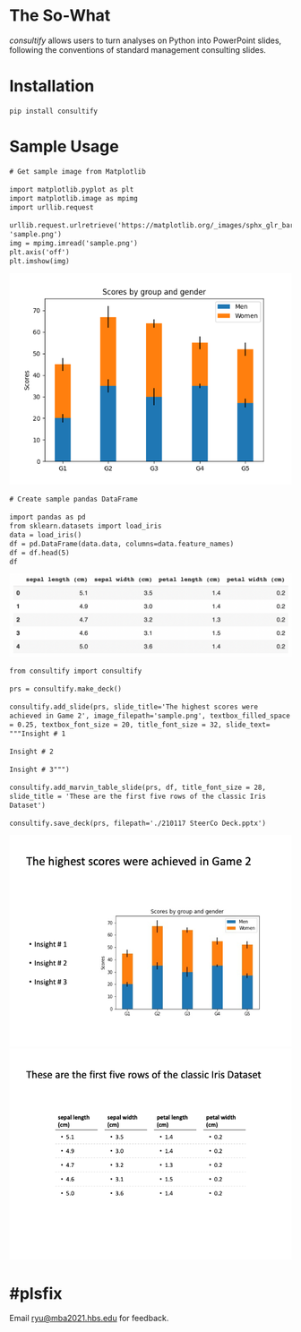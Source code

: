 # The So-What
*consultify* allows users to turn analyses on Python into PowerPoint slides, following the conventions of standard management consulting slides.

# Installation
```
pip install consultify
```

# Sample Usage
```
# Get sample image from Matplotlib

import matplotlib.pyplot as plt
import matplotlib.image as mpimg
import urllib.request 

urllib.request.urlretrieve('https://matplotlib.org/_images/sphx_glr_bar_stacked_001.png', 'sample.png')
img = mpimg.imread('sample.png')
plt.axis('off')
plt.imshow(img)
```
![Matplotlib sample](https://github.com/ryancarlyu/consultify/blob/main/screenshots/sample.png)


```
# Create sample pandas DataFrame

import pandas as pd
from sklearn.datasets import load_iris
data = load_iris()
df = pd.DataFrame(data.data, columns=data.feature_names)
df = df.head(5)
df
```
![Iris DataFrame](https://github.com/ryancarlyu/consultify/blob/main/screenshots/iris_dataframe.png)

```
from consultify import consultify

prs = consultify.make_deck()

consultify.add_slide(prs, slide_title='The highest scores were achieved in Game 2', image_filepath='sample.png', textbox_filled_space = 0.25, textbox_font_size = 20, title_font_size = 32, slide_text=
"""Insight # 1

Insight # 2

Insight # 3""")

consultify.add_marvin_table_slide(prs, df, title_font_size = 28, slide_title = 'These are the first five rows of the classic Iris Dataset')

consultify.save_deck(prs, filepath='./210117 SteerCo Deck.pptx')
```
![Output Slide 1](https://github.com/ryancarlyu/consultify/blob/main/screenshots/Slide1.png)
![Output Slide 2](https://github.com/ryancarlyu/consultify/blob/main/screenshots/Slide2.png)

# #plsfix
Email ryu@mba2021.hbs.edu for feedback.